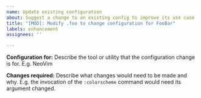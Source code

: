```yaml
---
name: Update existing configuration
about: Suggest a change to an existing config to improve its use case
title: "[MOD]: Modify .foo to change configuration for FooBar"
labels: enhancement
assignees: ''

---
```


**Configuration for:**
Describe the tool or utility that the configuration change is for. E.g. NeoVim

**Changes required:**
Describe what changes would need to be made and why. E.g. the invocation of the
`:colorscheme` command would need its argument changed.
